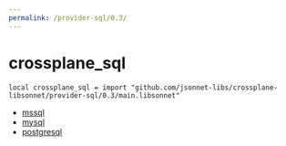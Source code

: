 ```yaml
---
permalink: /provider-sql/0.3/
---
```


# crossplane_sql

```jsonnet
local crossplane_sql = import "github.com/jsonnet-libs/crossplane-libsonnet/provider-sql/0.3/main.libsonnet"
```



* [mssql](mssql/index.md)
* [mysql](mysql/index.md)
* [postgresql](postgresql/index.md)